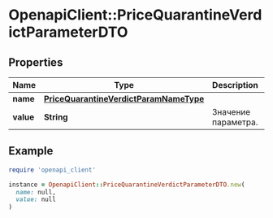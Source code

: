 # OpenapiClient::PriceQuarantineVerdictParameterDTO

## Properties

| Name | Type | Description | Notes |
| ---- | ---- | ----------- | ----- |
| **name** | [**PriceQuarantineVerdictParamNameType**](PriceQuarantineVerdictParamNameType.md) |  |  |
| **value** | **String** | Значение параметра. |  |

## Example

```ruby
require 'openapi_client'

instance = OpenapiClient::PriceQuarantineVerdictParameterDTO.new(
  name: null,
  value: null
)
```

